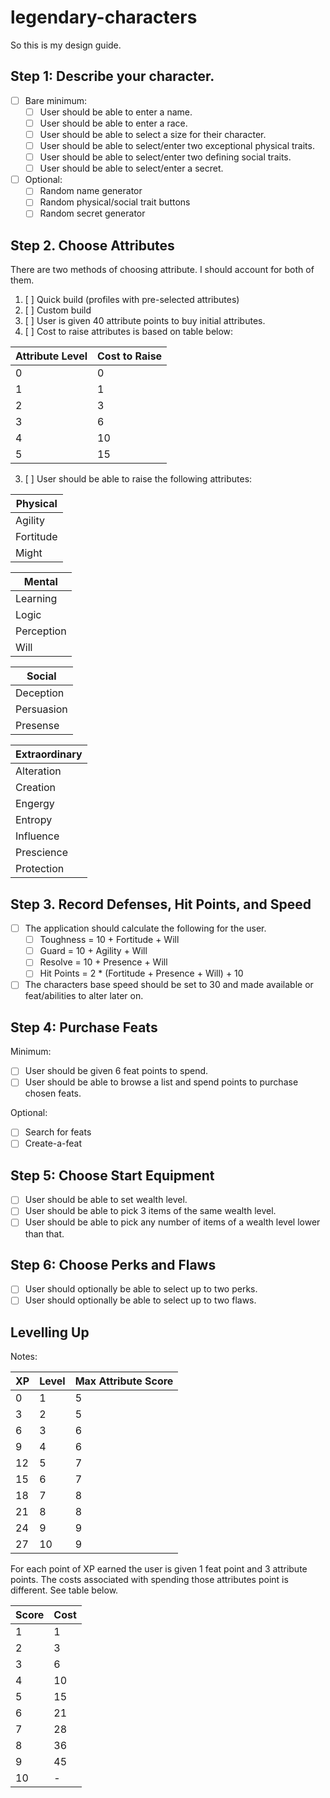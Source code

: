 # legendary-characters

So this is my design guide.

## Step 1:  Describe your character.

- [ ] Bare minimum:
  - [ ] User should be able to enter a name.
  - [ ] User should be able to enter a race.
  - [ ] User should be able to select a size for their character.
  - [ ] User should be able to select/enter two exceptional physical traits.
  - [ ] User should be able to select/enter two defining social traits.
  - [ ] User should be able to select/enter a secret.

- [ ] Optional:
  - [ ] Random name generator
  - [ ] Random physical/social trait buttons
  - [ ] Random secret generator
  
## Step 2. Choose Attributes
  
There are two methods of choosing attribute.  I should account for both of them.  
  
1. [ ] Quick build (profiles with pre-selected attributes)
2. [ ] Custom build
  1. [ ] User is given 40 attribute points to buy initial attributes.
  2. [ ] Cost to raise attributes is based on table below:
    
  | Attribute Level | Cost to Raise |
  | --- | --- |
  | 0 | 0 |
  | 1 | 1 |
  | 2 | 3 |
  | 3 | 6 |
  | 4 | 10 |
  | 5 | 15 |
  
  3. [ ] User should be able to raise the following attributes:

  | Physical |
  | --- |
  | Agility |
  | Fortitude |
  | Might |

  | Mental |
  | --- |
  | Learning |
  | Logic |
  | Perception |
  | Will |
  
  |Social|
  |---|
  |Deception|
  |Persuasion|
  |Presense|

  | Extraordinary |
  | --- |
  | Alteration |
  | Creation |
  | Engergy |
  | Entropy | 
  | Influence |
  | Prescience |
  | Protection |

## Step 3. Record Defenses, Hit Points, and Speed

- [ ] The application should calculate the following for the user.
  - [ ] Toughness = 10 + Fortitude + Will
  - [ ] Guard = 10 + Agility + Will
  - [ ] Resolve = 10 + Presence + Will
  - [ ] Hit Points = 2 * (Fortitude + Presence + Will) + 10
- [ ] The characters base speed should be set to 30 and made available or feat/abilities to alter later on.

## Step 4: Purchase Feats

Minimum:
- [ ] User should be given 6 feat points to spend.
- [ ] User should be able to browse a list and spend points to purchase chosen feats.

Optional:
- [ ] Search for feats
- [ ] Create-a-feat

## Step 5: Choose Start Equipment

- [ ] User should be able to set wealth level.
- [ ] User should be able to pick 3 items of the same wealth level.
- [ ] User should be able to pick any number of items of a wealth level lower than that.

## Step 6:  Choose Perks and Flaws

- [ ] User should optionally be able to select up to two perks.
- [ ] User should optionally be able to select up to two flaws.

## Levelling Up 

Notes:

| XP | Level | Max Attribute Score |
| --- | --- | --- |
| 0 | 1 | 5 |
| 3 | 2 | 5 |
| 6 | 3 | 6 |
| 9 | 4 | 6 |
| 12 | 5 | 7 |
| 15 | 6 | 7 |
| 18 | 7 | 8 |
| 21 | 8 | 8 |
| 24 | 9 | 9 |
| 27 | 10 | 9 |

For each point of XP earned the user is given 1 feat point and 3 attribute points.  The costs associated with spending those attributes point is different.  See table below.

| Score | Cost |
| --- | --- |
| 1 | 1 |
| 2 | 3 |
| 3 | 6 |
| 4 | 10 |
| 5 | 15 |
| 6 | 21 |
| 7 | 28 |
| 8 | 36 |
| 9 | 45 |
| 10 | - |
